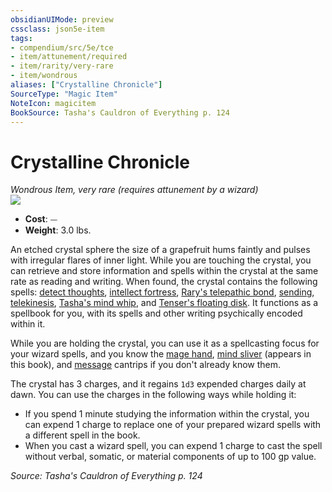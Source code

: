 ```yaml
---
obsidianUIMode: preview
cssclass: json5e-item
tags:
- compendium/src/5e/tce
- item/attunement/required
- item/rarity/very-rare
- item/wondrous
aliases: ["Crystalline Chronicle"]
SourceType: "Magic Item"
NoteIcon: magicitem
BookSource: Tasha's Cauldron of Everything p. 124
---
```

# Crystalline Chronicle
*Wondrous Item, very rare (requires attunement by a wizard)*  
![](/2-Mechanics/CLI/items/img/crystalline-chronicle.webp#right)  

- **Cost**: ⏤
- **Weight**: 3.0 lbs.

An etched crystal sphere the size of a grapefruit hums faintly and pulses with irregular flares of inner light. While you are touching the crystal, you can retrieve and store information and spells within the crystal at the same rate as reading and writing. When found, the crystal contains the following spells: [detect thoughts](/2-Mechanics/CLI/spells/detect-thoughts.md), [intellect fortress](/2-Mechanics/CLI/spells/intellect-fortress-tce.md), [Rary's telepathic bond](/2-Mechanics/CLI/spells/rarys-telepathic-bond.md), [sending](/2-Mechanics/CLI/spells/sending.md), [telekinesis](/2-Mechanics/CLI/spells/telekinesis.md), [Tasha's mind whip](/2-Mechanics/CLI/spells/tashas-mind-whip-tce.md), and [Tenser's floating disk](/2-Mechanics/CLI/spells/tensers-floating-disk.md). It functions as a spellbook for you, with its spells and other writing psychically encoded within it.

While you are holding the crystal, you can use it as a spellcasting focus for your wizard spells, and you know the [mage hand](/2-Mechanics/CLI/spells/mage-hand.md), [mind sliver](/2-Mechanics/CLI/spells/mind-sliver-tce.md) (appears in this book), and [message](/2-Mechanics/CLI/spells/message.md) cantrips if you don't already know them.

The crystal has 3 charges, and it regains `1d3` expended charges daily at dawn. You can use the charges in the following ways while holding it:

- If you spend 1 minute studying the information within the crystal, you can expend 1 charge to replace one of your prepared wizard spells with a different spell in the book.  
- When you cast a wizard spell, you can expend 1 charge to cast the spell without verbal, somatic, or material components of up to 100 gp value.  

*Source: Tasha's Cauldron of Everything p. 124*